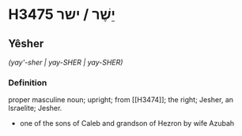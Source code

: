 # H3475 יֵשֶׁר / ישר

## Yêsher

_(yay'-sher | yay-SHER | yay-SHER)_

### Definition

proper masculine noun; upright; from [[H3474]]; the right; Jesher, an Israelite; Jesher.

- one of the sons of Caleb and grandson of Hezron by wife Azubah
